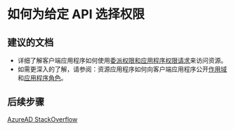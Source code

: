 <properties
    pageTitle="如何为给定 API 选择权限 | Azure"
    description="了解在开发应用程序时，如何针对客户端和资源应用程序进行权限请求"
    services="active-directory"
    documentationcenter=""
    author="ajamess"
    manager="femila"
    translationtype="Human Translation" />
<tags
    ms.assetid=""
    ms.service="active-directory"
    ms.workload="identity"
    ms.tgt_pltfrm="na"
    ms.devlang="na"
    ms.topic="article"
    ms.date="04/04/2017"
    wacn.date="05/02/2017"
    ms.author="asteen"
    ms.sourcegitcommit="78da854d58905bc82228bcbff1de0fcfbc12d5ac"
    ms.openlocfilehash="335af06fad6f8f3696deac1709bc27551cdf3b68"
    ms.lasthandoff="04/22/2017" />

# <a name="how-to-select-permissions-for-a-given-api"></a>如何为给定 API 选择权限 

## <a name="recommended-documents"></a>建议的文档

- 详细了解客户端应用程序如何使用[委派权限和应用程序权限请求](/documentation/articles/active-directory-dev-glossary#permissions/)来访问资源。
- 如需更深入的了解，请参阅：资源应用程序如何向客户端应用程序公开[作用域](/documentation/articles/active-directory-dev-glossary#scopes/)和[应用程序角色](/documentation/articles/active-directory-dev-glossary#roles/)。

## <a name="next-steps"></a>后续步骤

[AzureAD StackOverflow](http://stackoverflow.com/questions/tagged/azure-active-directory)

